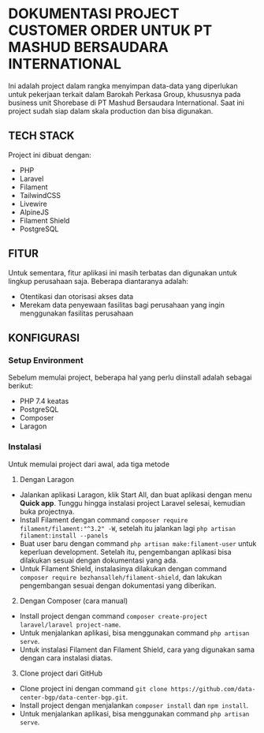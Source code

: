 # DOKUMENTASI PROJECT CUSTOMER ORDER UNTUK PT MASHUD BERSAUDARA INTERNATIONAL

Ini adalah project dalam rangka menyimpan data-data yang diperlukan untuk pekerjaan terkait dalam Barokah Perkasa Group, khususnya pada business unit Shorebase di PT Mashud Bersaudara International. Saat ini project sudah siap dalam skala production dan bisa digunakan.

## TECH STACK

Project ini dibuat dengan:

-   PHP
-   Laravel
-   Filament
-   TailwindCSS
-   Livewire
-   AlpineJS
-   Filament Shield
-   PostgreSQL

## FITUR

Untuk sementara, fitur aplikasi ini masih terbatas dan digunakan untuk lingkup perusahaan saja. Beberapa diantaranya adalah:

-   Otentikasi dan otorisasi akses data
-   Merekam data penyewaan fasilitas bagi perusahaan yang ingin menggunakan fasilitas perusahaan

## KONFIGURASI

### Setup Environment

Sebelum memulai project, beberapa hal yang perlu diinstall adalah sebagai berikut:

-   PHP 7.4 keatas
-   PostgreSQL
-   Composer
-   Laragon

### Instalasi

Untuk memulai project dari awal, ada tiga metode

1. Dengan Laragon

-   Jalankan aplikasi Laragon, klik Start All, dan buat aplikasi dengan menu **Quick app**. Tunggu hingga instalasi project Laravel selesai, kemudian buka projectnya.
-   Install Filament dengan command `composer require filament/filament:"^3.2" -W`, setelah itu jalankan lagi `php artisan filament:install --panels`
-   Buat user baru dengan command `php artisan make:filament-user` untuk keperluan development. Setelah itu, pengembangan aplikasi bisa dilakukan sesuai dengan dokumentasi yang ada.
-   Untuk Filament Shield, instalasinya dilakukan dengan command `composer require bezhansalleh/filament-shield`, dan lakukan pengembangan sesuai dengan dokumentasi yang diberikan.

2. Dengan Composer (cara manual)

-   Install project dengan command `composer create-project laravel/laravel project-name`.
-   Untuk menjalankan aplikasi, bisa menggunakan command `php artisan serve`.
-   Untuk instalasi Filament dan Filament Shield, cara yang digunakan sama dengan cara instalasi diatas.

3. Clone project dari GitHub

-   Clone project ini dengan command `git clone https://github.com/data-center-bgp/data-center-bgp.git`.
-   Install project dengan menjalankan `composer install` dan `npm install`.
-   Untuk menjalankan aplikasi, bisa menggunakan command `php artisan serve`.
